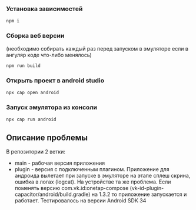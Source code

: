 ### Установка зависимостей
```
npm i
```
### Сборка веб версии 
(необходимо собирать каждый раз перед запуском в эмуляторе если в ангуляр коде что-либо менялось)
```
npm run build
```

### Открыть проект в android studio 
```
npx cap open android
```

### Запуск эмулятора из консоли
```
npx cap run android
```

## Описание проблемы
В репозитории 2 ветки:
- main - рабочая версия приложения
- plugin - версия с подключенным плагином.
Приложение для андроида вылетает при запуске в эмуляторе на этапе сплеш скрина, ошибка в логах (logcat).
На устройстве та же проблема. Если поменять версию com.vk.id:onetap-compose (vk-id-plugin-capacitor/android/build.gradle) на 1.3.2
то приложение запускается и работает. Тестировалось на версии Android SDK 34
